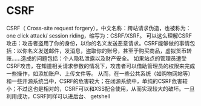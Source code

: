# CSRF
CSRF（ Cross-site request forgery），中文名称：跨站请求伪造，也被称为：one click attack/ session riding，缩写为：CSRF/XSRF。 
可以这么理解CSRF攻击：攻击者盗用了你的身份，以你的名义发送恶意请求。CSRF能够做的事情包括：以你名义发送邮件，发消息，盗取你的账号，甚至于购买商品，虚拟货币转账……造成的问题包括：个人隐私泄露以及财产安全。 如果站点的管理员遭受CSRF攻击，在知道相关请求参数的情况下，攻击者可以借助管理员的权限来完成一些操作，如添加账户、上传文件等。 从而，在一些公共系统（如购物网站等）和一些开源系统当中，CSRF的危害较大；在闭源系统中，单纯的CSRF危害较小；不过这也是相对的，CSRF可以和XSS配合使用，从而实现较大的破坏。一旦利用成功，CSRF同样可以进后台、 getshell